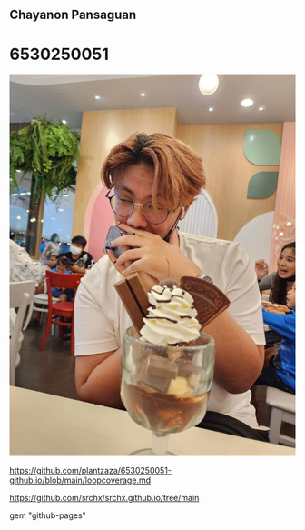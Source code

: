 ## Chayanon Pansaguan 
# 6530250051 

![Alt text](IMG_1580.jpeg)

https://github.com/plantzaza/6530250051-github.io/blob/main/loopcoverage.md


https://github.com/srchx/srchx.github.io/tree/main

gem "github-pages"

